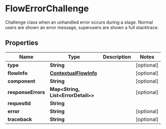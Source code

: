 

# FlowErrorChallenge

Challenge class when an unhandled error occurs during a stage. Normal users are shown an error message, superusers are shown a full stacktrace.

## Properties

| Name | Type | Description | Notes |
|------------ | ------------- | ------------- | -------------|
|**type** | **String** |  |  [optional] |
|**flowInfo** | [**ContextualFlowInfo**](ContextualFlowInfo.md) |  |  [optional] |
|**component** | **String** |  |  [optional] |
|**responseErrors** | **Map&lt;String, List&lt;ErrorDetail&gt;&gt;** |  |  [optional] |
|**requestId** | **String** |  |  |
|**error** | **String** |  |  [optional] |
|**traceback** | **String** |  |  [optional] |



